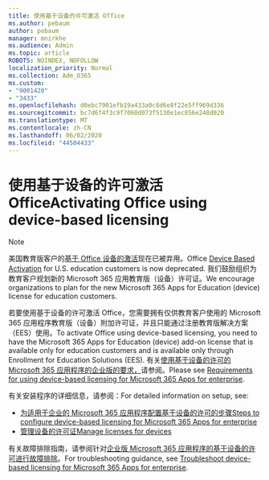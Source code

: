 ```yaml
---
title: 使用基于设备的许可激活 Office
ms.author: pebaum
author: pebaum
manager: mnirkhe
ms.audience: Admin
ms.topic: article
ROBOTS: NOINDEX, NOFOLLOW
localization_priority: Normal
ms.collection: Adm_O365
ms.custom:
- "9001420"
- "3433"
ms.openlocfilehash: d0ebc7901efb19a433a0c8d6e8f22e5ff969d336
ms.sourcegitcommit: bc7d6f4f3c9f7060d073f5130e1ec856e248d020
ms.translationtype: MT
ms.contentlocale: zh-CN
ms.lasthandoff: 06/02/2020
ms.locfileid: "44504433"
---
```

# <a name="activating-office-using-device-based-licensing"></a><span data-ttu-id="865d2-102">使用基于设备的许可激活 Office</span><span class="sxs-lookup"><span data-stu-id="865d2-102">Activating Office using device-based licensing</span></span>

> [!NOTE]
> <span data-ttu-id="865d2-103">美国教育版客户的[基于 Office 设备的激活](https://aka.ms/officedba)现在已被弃用。</span><span class="sxs-lookup"><span data-stu-id="865d2-103">Office [Device Based Activation](https://aka.ms/officedba) for U.S. education customers is now deprecated.</span></span> <span data-ttu-id="865d2-104">我们鼓励组织为教育客户规划新的 Microsoft 365 应用教育版（设备）许可证。</span><span class="sxs-lookup"><span data-stu-id="865d2-104">We encourage organizations to plan for the new Microsoft 365 Apps for Education (device) license for education customers.</span></span>

<span data-ttu-id="865d2-105">若要使用基于设备的许可激活 Office，您需要拥有仅供教育客户使用的 Microsoft 365 应用程序教育版（设备）附加许可证，并且只能通过注册教育版解决方案（EES）使用。</span><span class="sxs-lookup"><span data-stu-id="865d2-105">To activate Office using device-based licensing, you need to have the Microsoft 365 Apps for Education (device) add-on license that is available only for education customers and is available only through Enrollment for Education Solutions (EES).</span></span> <span data-ttu-id="865d2-106">有关[使用基于设备的许可的 Microsoft 365 应用程序的企业版的要求，](https://docs.microsoft.com/deployoffice/device-based-licensing#requirements-for-using-device-based-licensing-for-microsoft-365-apps-for-enterprise)请参阅。</span><span class="sxs-lookup"><span data-stu-id="865d2-106">Please see [Requirements for using device-based licensing for Microsoft 365 Apps for enterprise](https://docs.microsoft.com/deployoffice/device-based-licensing#requirements-for-using-device-based-licensing-for-microsoft-365-apps-for-enterprise).</span></span>


<span data-ttu-id="865d2-107">有关安装程序的详细信息，请参阅：</span><span class="sxs-lookup"><span data-stu-id="865d2-107">For detailed information on setup, see:</span></span>

- [<span data-ttu-id="865d2-108">为适用于企业的 Microsoft 365 应用程序配置基于设备的许可的步骤</span><span class="sxs-lookup"><span data-stu-id="865d2-108">Steps to configure device-based licensing for Microsoft 365 Apps for enterprise</span></span>](https://docs.microsoft.com/deployoffice/device-based-licensing#steps-to-configure-device-based-licensing-for-microsoft-365-apps-for-enterprise)
- [<span data-ttu-id="865d2-109">管理设备的许可证</span><span class="sxs-lookup"><span data-stu-id="865d2-109">Manage licenses for devices</span></span>](https://docs.microsoft.com/microsoft-365/admin/misc/manage-licenses-for-devices)

<span data-ttu-id="865d2-110">有关故障排除指南，请参阅针对[企业版 Microsoft 365 应用程序的基于设备的许可进行故障排除](https://docs.microsoft.com/deployoffice/device-based-licensing#troubleshoot-device-based-licensing-for-microsoft-365-apps-for-enterprise)。</span><span class="sxs-lookup"><span data-stu-id="865d2-110">For troubleshooting guidance, see [Troubleshoot device-based licensing for Microsoft 365 Apps for enterprise](https://docs.microsoft.com/deployoffice/device-based-licensing#troubleshoot-device-based-licensing-for-microsoft-365-apps-for-enterprise).</span></span>

